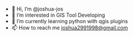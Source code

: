 - 👋 Hi, I’m @joshua-jos
- 👀 I’m interested in GIS Tool Developing
- 🌱 I’m currently learning python with qgis plugins
- 📫 How to reach me joshua2991998@gmail.com

<!---
joshua-jos/joshua-jos is a ✨ special ✨ repository because its `README.md` (this file) appears on your GitHub profile.
You can click the Preview link to take a look at your changes.
--->
